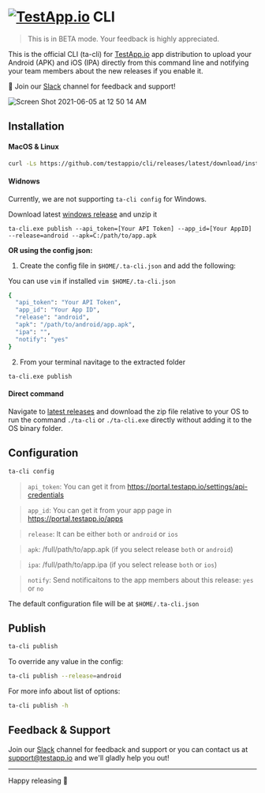 # [<img src="https://assets.testapp.io/logo/blue.svg" alt="TestApp.io"/>](https://testapp.io/) CLI

> This is in BETA mode. Your feedback is highly appreciated.

This is the official CLI (ta-cli) for [TestApp.io](https://testapp.io) app distribution to upload your Android (APK) and iOS (IPA) directly from this command line and notifying your team members about the new releases if you enable it.

🎉 Join our [Slack](https://join.slack.com/t/testappio/shared_invite/zt-pvpoj3l2-epGYwGTaV3~3~0f7udNWoA) channel for feedback and support!

![Screen Shot 2021-06-05 at 12 50 14 AM](https://user-images.githubusercontent.com/3076722/120862504-1f8e7f80-c59a-11eb-93ca-71f677855020.png)

## Installation

#### MacOS & Linux

```bash
curl -Ls https://github.com/testappio/cli/releases/latest/download/install | bash
```

#### Widnows

Currently, we are not supporting `ta-cli config` for Windows.

Download latest [windows release](ttps://github.com/testappio/cli/releases/latest/download/ta-cli_windows.zip) and unzip it

```
ta-cli.exe publish --api_token=[Your API Token] --app_id=[Your AppID] --release=android --apk=C:/path/to/app.apk
```

**OR using the config json:**

1. Create the config file in `$HOME/.ta-cli.json` and add the following:

You can use `vim` if installed `vim $HOME/.ta-cli.json`

```bash
{
  "api_token": "Your API Token",
  "app_id": "Your App ID",
  "release": "android",
  "apk": "/path/to/android/app.apk",
  "ipa": "",
  "notify": "yes"
}
```

2. From your terminal navitage to the extracted folder

```
ta-cli.exe publish
```

#### Direct command

Navigate to [latest releases](https://github.com/testappio/cli/releases) and download the zip file relative to your OS to run the command `./ta-cli` or `./ta-cli.exe` directly without adding it to the OS binary folder.

## Configuration

```bash
ta-cli config
```

> `api_token`: You can get it from https://portal.testapp.io/settings/api-credentials

> `app_id`: You can get it from your app page in https://portal.testapp.io/apps

> `release`: It can be either `both` or `android` or `ios`

> `apk`: /full/path/to/app.apk (if you select release `both` or `android`)

> `ipa`: /full/path/to/app.ipa (if you select release `both` or `ios`)

> `notify`: Send notificaitons to the app members about this release: `yes` or `no`

The default configuration file will be at `$HOME/.ta-cli.json`

## Publish

```bash
ta-cli publish
```

To override any value in the config:

```bash
ta-cli publish --release=android
```

For more info about list of options:

```bash
ta-cli publish -h
```

## Feedback & Support

Join our [Slack](https://join.slack.com/t/testappio/shared_invite/zt-pvpoj3l2-epGYwGTaV3~3~0f7udNWoA) channel for feedback and support or you can contact us at support@testapp.io and we'll gladly help you out!

---

Happy releasing 🎉

